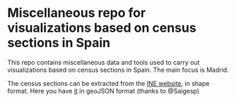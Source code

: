# Miscellaneous repo for visualizations based on census sections in Spain

This repo contains miscellaneous data and tools used to carry out visualizations based on census sections in Spain. The main focus is Madrid.

The census sections can be extracted from the [INE website](https://www.ine.es/ss/Satellite?L=es_ES&c=Page&cid=1259952026632&p=1259952026632&pagename=ProductosYServicios%2FPYSLayout), in shape format. Here you have [it](data/SECC_CE_20190101.json.gz) in geoJSON format (thanks to @Saigesp)